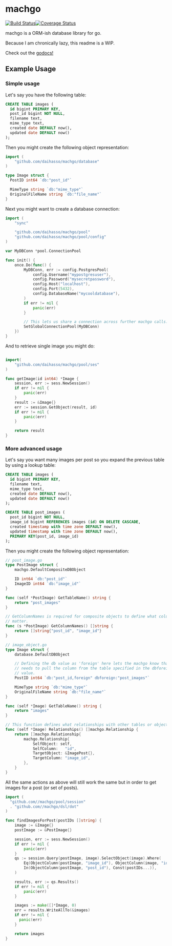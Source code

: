 # machgo
[![Build Status](https://travis-ci.com//machgo.svg?branch=master)](https://travis-ci.com/daihasso/MachGo)[![Coverage Status](https://coveralls.io/repos/github/DaiHasso/MachGo/badge.svg?branch=master)](https://coveralls.io/github/DaiHasso/MachGo?branch=master)

machgo is a ORM-ish database library for go.

Because I am chronically lazy, this readme is a WIP.

Check out the [godocs!](https://godoc.org/github.com//machgo)

## Example Usage
### Simple usage

Let's say you have the following table:
``` sql
CREATE TABLE images (
  id bigint PRIMARY KEY,
  post_id bigint NOT NULL,
  filename text,
  mime_type text,
  created date DEFAULT now(),
  updated date DEFAULT now()
);
```

Then you might create the following object representation:
``` go
import (
    "github.com/daihasso/machgo/database"
)

type Image struct {
  PostID int64 `db:"post_id"`

  MimeType string `db:"mime_type"`
  OriginalFileName string `db:"file_name"`
}
```

Next you might want to create a database connection:
``` go
import (
    "sync"

    "github.com/daihasso/machgo/pool"
    "github.com/daihasso/machgo/pool/config"
)

var MyDBConn *pool.ConnectionPool

func init() {
    once.Do(func() {
        MyDBConn, err := config.PostgresPool(
            config.Username("mypostgresuser"),
            config.Password("mysecretpassword"),
            config.Host("localhost"),
            config.Port(5432),
            config.DatabaseName("mycooldatabase"),
        )
        if err != nil {
            panic(err)
        }

        // This lets us share a connection across further machgo calls.
        SetGlobalConnectionPool(MyDBConn)
    })
}
```

And to retrieve single image you might do:
``` go

import(
    "github.com/daihasso/machgo/pool/ses"
)

func getImage(id int64) *Image {
    session, err := sess.NewSession()
    if err != nil {
        panic(err)
    }
    result := &Image{}
    err := session.GetObject(result, id)
    if err != nil {
        panic(err)
    }

    return result
}
```

### More advanced usage
Let's say you want many images per post so you expand the previous table by
using a lookup table:
``` sql
CREATE TABLE images (
  id bigint PRIMARY KEY,
  filename text,
  mime_type text,
  created date DEFAULT now(),
  updated date DEFAULT now()
);

CREATE TABLE post_images (
  post_id bigint NOT NULL,
  image_id bigint REFERENCES images (id) ON DELETE CASCADE,
  created timestamp with time zone DEFAULT now(),
  updated timestamp with time zone DEFAULT now(),
  PRIMARY KEY(post_id, image_id)
);
```

Then you might create the following object representation:
``` go
// post_image.go
type PostImage struct {
    machgo.DefaultCompositeDBObject

    ID int64 `db:"post_id"`
    ImageID int64 `db:"image_id"`
}

func (self *PostImage) GetTableName() string {
    return "post_images"
}

// GetColumnNames is required for composite objects to define what columns
// matter.
func (s *PostImage) GetColumnNames() []string {
    return []string{"post_id", "image_id"}
}

// image_object.go
type Image struct {
    database.DefaultDBObject

    // Defining the db value as 'foreign' here lets the machgo know that it
    // needs to pull the column from the table specified in the dbforeign tag
    // value.
    PostID int64 `db:"post_id,foreign" dbforeign:"post_images"`

    MimeType string `db:"mime_type"`
    OriginalFileName string `db:"file_name"`
}

func (self *Image) GetTableName() string {
    return "images"
}

// This function defines what relationships with other tables or objects
func (self *Image) Relationships() []machgo.Relationship {
    return []machgo.Relationship{
        machgo.Relationship{
            SelfObject: self,
            SelfColumn:   "id",
            TargetObject: &ImagePost{},
            TargetColumn: "image_id",
        },
    }
}
```

All the same actions as above will still work the same but in order to get
images for a post (or set of posts).
``` go
import (
  "github.com//machgo/pool/session"
  . "github.com//machgo/dsl/dot"
)

func findImagesForPost(postIDs []string) {
    image := &Image{}
    postImage := &PostImage{}

    session, err := sess.NewSession()
    if err != nil {
        panic(err)
    }
    qs := session.Query(postImage, image).SelectObject(image).Where(
        Eq(ObjectColumn(postImage, "image_id"), ObjectColumn(image, "id")),
        In(ObjectColumn(postImage, "post_id"), Const(postIDs...)),
    )

    results, err := qs.Results()
    if err != nil {
        panic(err)
    }

    images := make([]*Image, 0)
    err = results.WriteAllTo(&images)
    if err != nil {
      panic(err)
    }

    return images
}
```
